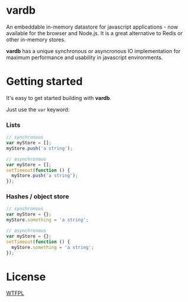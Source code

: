 # vardb

An embeddable in-memory datastore for javascript applications - now available for the browser and Node.js. It is a great alternative to Redis or other in-memory stores.

**vardb** has a unique synchronous or asyncronous IO implementation for maximum performance and usability in javascript environments.

# Getting started

It's easy to get started building with **vardb**.

Just use the `var` keyword:

### Lists
```javascript
// synchronous
var myStore = [];
myStore.push('a string');

// asynchronous
var myStore = [];
setTimeout(function () {
  myStore.push('a string');
});
```

### Hashes / object store
```javascript
// synchronous
var myStore = {};
myStore.something = 'a string';

// asynchronous
var myStore = {};
setTimeout(function () {
  myStore.something = 'a string';
});
```

# License

[WTFPL](http://www.wtfpl.net/)

